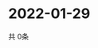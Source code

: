 # 2022-01-29
  共 0条

  <!-- BEGIN -->
  <!-- 最后更新时间Sat Jan 29 2022 04:05:17 GMT+0000 (Coordinated Universal Time) -->
  
  <!-- END -->
  
  